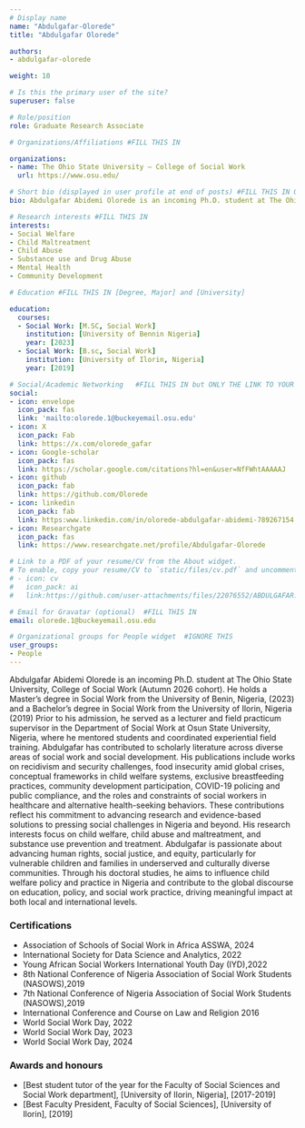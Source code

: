 ```yaml
---
# Display name
name: "Abdulgafar-Olorede"
title: "Abdulgafar Olorede"

authors:
- abdulgafar-olorede 

weight: 10

# Is this the primary user of the site?
superuser: false

# Role/position
role: Graduate Research Associate

# Organizations/Affiliations #FILL THIS IN

organizations:
- name: The Ohio State University — College of Social Work
  url: https://www.osu.edu/

# Short bio (displayed in user profile at end of posts) #FILL THIS IN ONE SENTENCE
bio: Abdulgafar Abidemi Olorede is an incoming Ph.D. student at The Ohio State University, College of Social Work (Autumn 2026 cohort). He holds a Master’s degree in Social Work from the University of Benin, Nigeria, (2023) and a Bachelor’s degree in Social Work from the University of Ilorin, Nigeria (2019) Prior to his admission, he served as a lecturer and field practicum supervisor in the Department of Social Work at Osun State University, Nigeria, where he mentored students and coordinated experiential field training.

# Research interests #FILL THIS IN
interests:
- Social Welfare
- Child Maltreatment
- Child Abuse
- Substance use and Drug Abuse
- Mental Health
- Community Development

# Education #FILL THIS IN [Degree, Major] and [University]

education:
  courses:
  - Social Work: [M.SC, Social Work]
    institution: [University of Bennin Nigeria]
    year: [2023]
  - Social Work: [B.sc, Social Work]
    institution: [University of Ilorin, Nigeria]
    year: [2019]

# Social/Academic Networking   #FILL THIS IN but ONLY THE LINK TO YOUR PROFESSIONAL WEBSITE
social:
- icon: envelope
  icon_pack: fas
  link: 'mailto:olorede.1@buckeyemail.osu.edu'
- icon: X
  icon_pack: Fab
  link: https://x.com/olorede_gafar
- icon: Google-scholar
  icon_pack: fas
  link: https://scholar.google.com/citations?hl=en&user=NfFWhtAAAAAJ
- icon: github
  icon_pack: fab
  link: https://github.com/Olorede
- icon: linkedin
  icon_pack: fab
  link: https:www.linkedin.com/in/olorede-abdulgafar-abidemi-789267154
- icon: Researchgate
  icon_pack: fas
  link: https://www.researchgate.net/profile/Abdulgafar-Olorede

# Link to a PDF of your resume/CV from the About widget.
# To enable, copy your resume/CV to `static/files/cv.pdf` and uncomment the lines below.
# - icon: cv
#   icon_pack: ai
#   link:https://github.com/user-attachments/files/22076552/ABDULGAFAR.OLOREDE.RESUME.pdf

# Email for Gravatar (optional)  #FILL THIS IN
email: olorede.1@buckeyemail.osu.edu

# Organizational groups for People widget  #IGNORE THIS
user_groups:
- People
---
```


Abdulgafar Abidemi Olorede is an incoming Ph.D. student at The Ohio State University, College of Social Work (Autumn 2026 cohort). He holds a Master’s degree in Social Work from the University of Benin, Nigeria, (2023) and a Bachelor’s degree in Social Work from the University of Ilorin, Nigeria (2019) Prior to his admission, he served as a lecturer and field practicum supervisor in the Department of Social Work at Osun State University, Nigeria, where he mentored students and coordinated experiential field training.
Abdulgafar has contributed to scholarly literature across diverse areas of social work and social development. His publications include works on recidivism and security challenges, food insecurity amid global crises, conceptual frameworks in child welfare systems, exclusive breastfeeding practices, community development participation, COVID-19 policing and public compliance, and the roles and constraints of social workers in healthcare and alternative health-seeking behaviors. These contributions reflect his commitment to advancing research and evidence-based solutions to pressing social challenges in Nigeria and beyond.
His research interests focus on child welfare, child abuse and maltreatment, and substance use prevention and treatment. Abdulgafar is passionate about advancing human rights, social justice, and equity, particularly for vulnerable children and families in underserved and culturally diverse communities.
Through his doctoral studies, he aims to influence child welfare policy and practice in Nigeria and contribute to the global discourse on education, policy, and social work practice, driving meaningful impact at both local and international levels.

### Certifications
* Association of Schools of Social Work in Africa ASSWA, 2024
* International Society for Data Science and Analytics, 2022  
* Young African Social Workers International Youth Day (IYD),2022  
* 8th National Conference of Nigeria Association of Social Work Students (NASOWS),2019 
* 7th National Conference of Nigeria Association of Social Work Students (NASOWS),2019 
* International Conference and Course on Law and Religion 2016 
* World Social Work Day, 2022
* World Social Work Day, 2023
* World Social Work Day, 2024
  

### Awards and honours
* [Best student tutor of the year for the Faculty of Social Sciences and Social Work department], [University of Ilorin, Nigeria], [2017-2019]  
* [Best Faculty President, Faculty of Social Sciences], [University of Ilorin], [2019]  